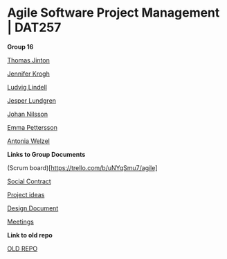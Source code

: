 # Agile Software Project Management | DAT257
**Group 16**

[Thomas Jinton](https://github.com/ThomasT2)

[Jennifer Krogh](https://github.com/jenniferkrogh)

[Ludvig Lindell](https://github.com/Ludvig7)

[Jesper Lundgren](https://github.com/jeslundg)

[Johan Nilsson](https://github.com/lillejohn22)

[Emma Pettersson](https://github.com/emmouto)

[Antonia Welzel](https://github.com/antoniiia)

**Links to Group Documents**

(Scrum board)[https://trello.com/b/uNYqSmu7/agile]

[Social Contract](https://www.overleaf.com/project/5e78bdbf4b0d3600011fef94)

[Project ideas](https://docs.google.com/document/d/1k_mHuLcZ9OvkI-vUGn5mLNtOOzorqsnM5VZBiyd6xP0/edit#heading=h.uqgi5nsgq5rt)

[Design Document](https://docs.google.com/document/d/1fVXF8uIhJW6w_5GY0Plv2MNIyX6TfHhCqAInZfSoNgk/edit)

[Meetings](https://docs.google.com/document/d/1dcxJ8pMqfS4kS1LxVa4P2S6e0350JRCzHmraORlDVDQ/edit#heading=h.abhqm953pq0r)

**Link to old repo**

[OLD REPO](https://github.com/emmouto/DAT257_Teams16)
